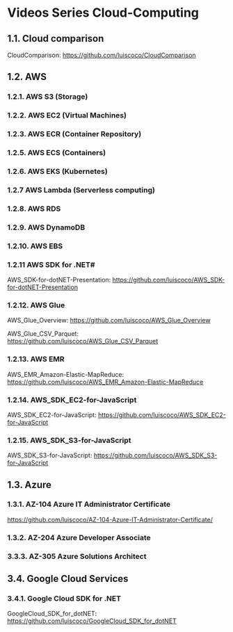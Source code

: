 # Videos Series Cloud-Computing

## 1.1. Cloud comparison

CloudComparison: https://github.com/luiscoco/CloudComparison



## 1.2. AWS


### 1.2.1. AWS S3 (Storage)


### 1.2.2. AWS EC2 (Virtual Machines)


### 1.2.3. AWS ECR (Container Repository)


### 1.2.5. AWS ECS (Containers)


### 1.2.6. AWS EKS (Kubernetes)



### 1.2.7 AWS Lambda (Serverless computing)



### 1.2.8. AWS RDS



### 1.2.9. AWS DynamoDB



### 1.2.10. AWS EBS





### 1.2.11 AWS SDK for .NET#

AWS_SDK-for-dotNET-Presentation: https://github.com/luiscoco/AWS_SDK-for-dotNET-Presentation

### 1.2.12. AWS Glue

AWS_Glue_Overview: https://github.com/luiscoco/AWS_Glue_Overview

AWS_Glue_CSV_Parquet: https://github.com/luiscoco/AWS_Glue_CSV_Parquet

### 1.2.13. AWS EMR

AWS_EMR_Amazon-Elastic-MapReduce: https://github.com/luiscoco/AWS_EMR_Amazon-Elastic-MapReduce

### 1.2.14. AWS_SDK_EC2-for-JavaScript

AWS_SDK_EC2-for-JavaScript: https://github.com/luiscoco/AWS_SDK_EC2-for-JavaScript 

### 1.2.15. AWS_SDK_S3-for-JavaScript

AWS_SDK_S3-for-JavaScript: https://github.com/luiscoco/AWS_SDK_S3-for-JavaScript

## 1.3. Azure

### 1.3.1. AZ-104 Azure IT Administrator Certificate

https://github.com/luiscoco/AZ-104-Azure-IT-Administrator-Certificate/

### 1.3.2. AZ-204 Azure Developer Associate



### 3.3.3. AZ-305 Azure Solutions Architect



## 3.4. Google Cloud Services

### 3.4.1. Google Cloud SDK for .NET

GoogleCloud_SDK_for_dotNET: https://github.com/luiscoco/GoogleCloud_SDK_for_dotNET

